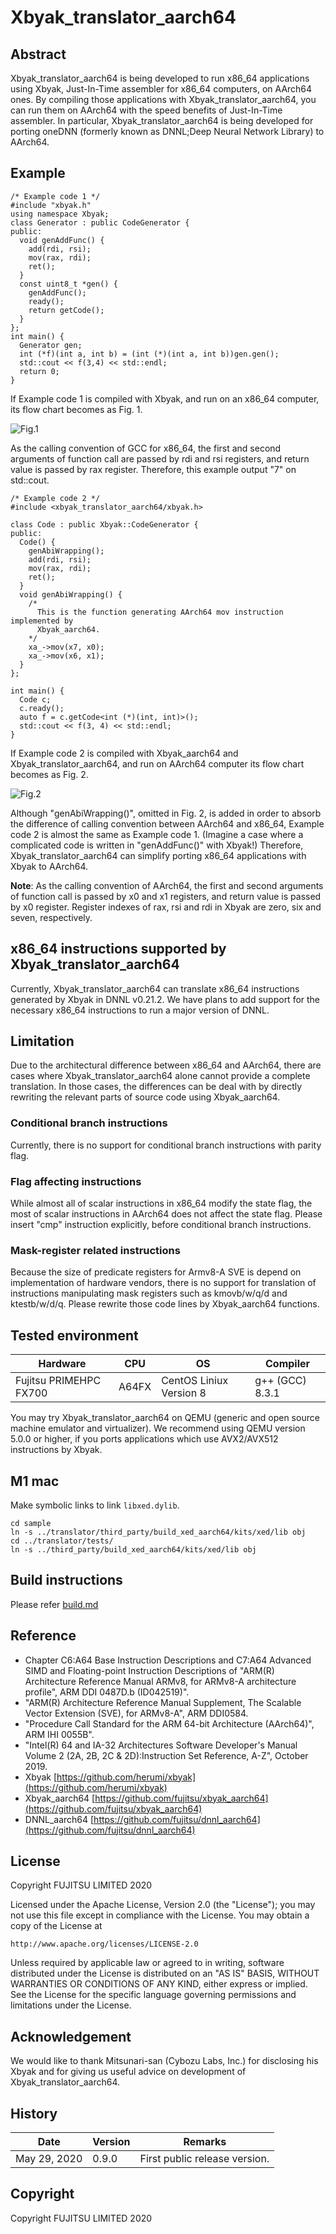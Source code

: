 # Xbyak_translator_aarch64

## Abstract

Xbyak_translator_aarch64 is being developed to run x86_64 applications using Xbyak, Just-In-Time assembler for x86_64 computers, on AArch64 ones.
By compiling those applications with Xbyak_translator_aarch64, you can run them on AArch64 with the speed benefits of Just-In-Time assembler. In particular, Xbyak_translator_aarch64 is being developed for porting oneDNN (formerly known as DNNL;Deep Neural Network Library) to AArch64. 


## Example

```
/* Example code 1 */
#include "xbyak.h"
using namespace Xbyak;
class Generator : public CodeGenerator {
public:
  void genAddFunc() {
    add(rdi, rsi);
    mov(rax, rdi);
    ret();
  }
  const uint8_t *gen() {
    genAddFunc();
    ready();
    return getCode();
  }
};
int main() {
  Generator gen;
  int (*f)(int a, int b) = (int (*)(int a, int b))gen.gen();
  std::cout << f(3,4) << std::endl;
  return 0;
}
```

If Example code 1 is compiled with Xbyak, and run on an x86_64 computer, 
its flow chart becomes as Fig. 1.

![Fig.1](fig1.png) 

As the calling convention of GCC for x86_64, 
the first and second arguments of function call are passed by rdi and rsi registers, 
and return value is passed by rax register. 
Therefore, this example output "7" on std::cout.

```
/* Example code 2 */
#include <xbyak_translator_aarch64/xbyak.h>

class Code : public Xbyak::CodeGenerator {
public:
  Code() {
    genAbiWrapping();
    add(rdi, rsi);
    mov(rax, rdi);
    ret();
  }
  void genAbiWrapping() {
    /*
      This is the function generating AArch64 mov instruction implemented by
      Xbyak_aarch64.
    */
    xa_->mov(x7, x0);
    xa_->mov(x6, x1);
  }
};

int main() {
  Code c;
  c.ready();
  auto f = c.getCode<int (*)(int, int)>();
  std::cout << f(3, 4) << std::endl;
}
```

If Example code 2 is compiled with Xbyak_aarch64 and Xbyak_translator_aarch64,
and run on AArch64 computer 
its flow chart becomes as Fig. 2.

![Fig.2](fig2.png) 

Although "genAbiWrapping()", omitted in Fig. 2, is added in order to absorb the difference of calling convention between AArch64 and x86_64,
Example code 2 is almost the same as Example code 1. (Imagine a case where a complicated code  is written in "genAddFunc()" with Xbyak!)
Therefore, Xbyak_translator_aarch64 can simplify porting x86_64 applications with Xbyak to AArch64.

**Note**:
As the calling convention of AArch64, the first and second arguments of function call is passed by x0 and x1 registers, and return value is passed by x0 register. Register indexes of rax, rsi and rdi in Xbyak are zero, six and seven, respectively.

## x86_64 instructions supported by Xbyak_translator_aarch64

Currently, Xbyak_translator_aarch64 can translate x86_64 instructions generated by Xbyak in DNNL v0.21.2. 
We have plans to add support for the necessary x86_64 instructions to run a major version of DNNL.

## Limitation

Due to the architectural difference between x86_64 and AArch64, there are cases where Xbyak_translator_aarch64 alone cannot provide a complete translation. In those cases, the differences can be deal with by directly rewriting the relevant parts of source code using Xbyak_aarch64.

### Conditional branch instructions

Currently, there is no support for conditional branch instructions with parity flag.

### Flag affecting instructions

While almost all of scalar instructions in x86_64 modify the state flag, the most of scalar instructions in AArch64 does not affect the state flag.
Please insert "cmp" instruction explicitly, before conditional branch instructions.

### Mask-register related instructions

Because the size of predicate registers for Armv8-A SVE is depend on implementation of hardware vendors, 
there is no support for translation of instructions manipulating mask registers such as kmovb/w/q/d and ktestb/w/d/q.
Please rewrite those code lines by Xbyak_aarch64 functions.

## Tested environment

|Hardware|CPU|OS|Compiler|
|----|----|----|----|
|Fujitsu PRIMEHPC FX700|A64FX|CentOS Liniux Version 8|g++ (GCC) 8.3.1|

You may try Xbyak_translator_aarch64 on QEMU (generic and open source machine emulator and virtualizer).
We recommend using QEMU version 5.0.0 or higher, if you ports applications which use AVX2/AVX512 instructions by Xbyak.

## M1 mac
Make symbolic links to link `libxed.dylib`.
```
cd sample
ln -s ../translator/third_party/build_xed_aarch64/kits/xed/lib obj
cd ../translator/tests/
ln -s ../third_party/build_xed_aarch64/kits/xed/lib obj
```

## Build instructions
Please refer [build.md](build.md)

## Reference

- Chapter C6:A64 Base Instruction Descriptions and C7:A64 Advanced SIMD and Floating-point Instruction Descriptions of "ARM(R) Architecture Reference Manual ARMv8, for ARMv8-A architecture profile", ARM DDI 0487D.b (ID042519)".
- "ARM(R) Architecture Reference Manual Supplement, The Scalable Vector Extension (SVE), for ARMv8-A", ARM DDI0584.
- "Procedure Call Standard for the ARM 64-bit Architecture (AArch64)",  ARM IHI 0055B".
- "Intel(R) 64 and IA-32 Architectures Software Developer's Manual Volume 2 (2A, 2B, 2C & 2D):Instruction Set Reference, A-Z", October 2019.
- Xbyak [https://github.com/herumi/xbyak](https://github.com/herumi/xbyak)
- Xbyak_aarch64 [https://github.com/fujitsu/xbyak_aarch64](https://github.com/fujitsu/xbyak_aarch64)
- DNNL_aarch64 [https://github.com/fujitsu/dnnl_aarch64](https://github.com/fujitsu/dnnl_aarch64)


## License

Copyright FUJITSU LIMITED 2020

Licensed under the Apache License, Version 2.0 (the "License");
you may not use this file except in compliance with the License.
You may obtain a copy of the License at

    http://www.apache.org/licenses/LICENSE-2.0

Unless required by applicable law or agreed to in writing, software
distributed under the License is distributed on an "AS IS" BASIS,
WITHOUT WARRANTIES OR CONDITIONS OF ANY KIND, either express or implied.
See the License for the specific language governing permissions and
limitations under the License.

## Acknowledgement

We would like to thank Mitsunari-san (Cybozu Labs, Inc.) for disclosing his Xbyak and for giving us useful advice on development of Xbyak_translator_aarch64.


## History

|Date|Version|Remarks|
|----|----|----|
|May 29, 2020|0.9.0|First public release version.|


## Copyright

Copyright FUJITSU LIMITED 2020

